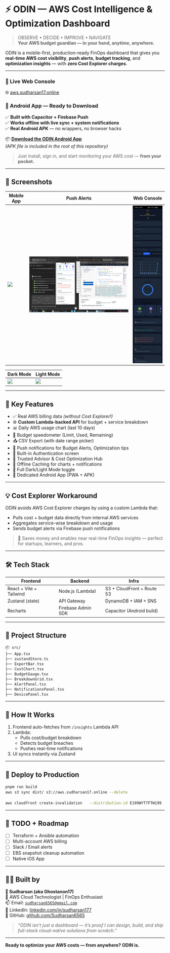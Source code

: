 # ⚡ ODIN — AWS Cost Intelligence & Optimization Dashboard

> OBSERVE • DECIDE • IMPROVE • NAVIGATE  
> **Your AWS budget guardian — in your hand, anytime, anywhere.**

ODIN is a mobile-first, production-ready FinOps dashboard that gives you **real-time AWS cost visibility**, **push alerts**, **budget tracking**, and **optimization insights** — with **zero Cost Explorer charges**.

---

### 🔗 Live Web Console  
🌐 [aws.sudharsan17.online](https://aws.sudharsan17.online)

### 📲 Android App — Ready to Download

✅ **Built with Capacitor + Firebase Push**  
✅ **Works offline with live sync + system notifications**  
✅ **Real Android APK** — no wrappers, no browser hacks  

📦 **[Download the ODIN Android App](./ODIN-App-Release.apk)**  
_(*APK file is included in the root of this repository*)_

> Just install, sign in, and start monitoring your AWS cost — **from your pocket.**

---
## 📸 Screenshots

| Mobile App | Push Alerts | Web Console |
|------------|-------------|--------------|
| ![](readme-assets/1.jpeg) | ![](readme-assets/2.jpeg) | ![](readme-assets/3.jpeg) |

| Dark Mode | Light Mode |
|-----------|------------|
| ![](readme-assets/4.png) | ![](readme-assets/5.png) |



---

## 🧠 Key Features

- ✅ Real AWS billing data *(without Cost Explorer!)*
- ⚙️ **Custom Lambda-backed API** for budget + service breakdown
- 📊 Daily AWS usage chart (last 10 days)
- 🎯 Budget speedometer (Limit, Used, Remaining)
- 📤 CSV Export (with date range picker)
- 📱 Push notifications for Budget Alerts, Optimization tips
- 🔐 Built-in Authentication screen
- 🧠 Trusted Advisor & Cost Optimization Hub
- 💾 Offline Caching for charts + notifications
- 🌙 Full Dark/Light Mode toggle
- 📲 Dedicated Android App (PWA + APK)

---

## 💡 Cost Explorer Workaround

ODIN avoids AWS Cost Explorer charges by using a custom Lambda that:

- Pulls cost + budget data directly from internal AWS services  
- Aggregates service-wise breakdown and usage  
- Sends budget alerts via Firebase push notifications  

> 💸 Saves money and enables near real-time FinOps insights — perfect for startups, learners, and pros.

---

## 🛠️ Tech Stack

| Frontend | Backend | Infra |
|----------|---------|-------|
| React + Vite + Tailwind | Node.js (Lambda) | S3 + CloudFront + Route 53 |
| Zustand (state) | API Gateway | DynamoDB + IAM + SNS |
| Recharts | Firebase Admin SDK | Capacitor (Android build) |

---

## 📂 Project Structure

```
📦 src/
├── App.tsx
├── zustandStore.ts
├── ExportBar.tsx
├── CostChart.tsx
├── BudgetGauge.tsx
├── BreakdownGrid.tsx
├── AlertPanel.tsx
├── NotificationsPanel.tsx
├── DevicePanel.tsx
```

---

## 🚀 How It Works

1. Frontend auto-fetches from `/insights` Lambda API
2. Lambda:
   - Pulls cost/budget breakdown
   - Detects budget breaches
   - Pushes real-time notifications
3. UI syncs instantly via Zustand

---

## 🏁 Deploy to Production

```bash
pnpm run build
aws s3 sync dist/ s3://aws.sudharsan17.online --delete

aws cloudfront create-invalidation   --distribution-id E199WYT7FTW199   --paths "/*"
```

---

## 🧩 TODO + Roadmap

- [ ] Terraform + Ansible automation
- [ ] Multi-account AWS billing
- [ ] Slack / Email alerts
- [ ] EBS snapshot cleanup automation
- [ ] Native iOS App

---

## 👨‍💻 Built by

**👤 Sudharsan (aka Ghostanon17)**  
🚀 AWS Cloud Technologist | FinOps Enthusiast  
📫 Email: [`sudharsan6565@gmail.com`](mailto:sudharsan6565@gmail.com)  
🔗 LinkedIn: [linkedin.com/in/sudharsan177](https://www.linkedin.com/in/sudharsan177)  
🐙 GitHub: [github.com/Sudharsan6565](https://github.com/Sudharsan6565)

> _“ODIN isn’t just a dashboard — it’s proof I can design, build, and ship full-stack cloud-native solutions from scratch.”_

---

**Ready to optimize your AWS costs — from anywhere? ODIN is.**
